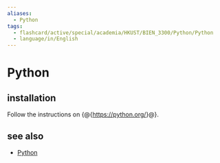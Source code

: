 ```yaml
---
aliases:
  - Python
tags:
  - flashcard/active/special/academia/HKUST/BIEN_3300/Python/Python
  - language/in/English
---
```


# Python

## installation

Follow the instructions on {@{<https://python.org/>}@}.

## see also

- [Python](../../../../../general/Python%20(programming%20language).md)
